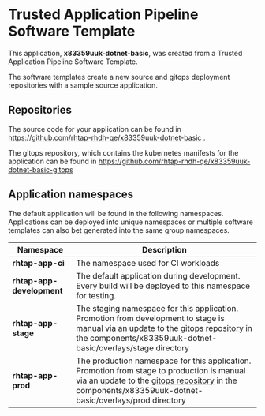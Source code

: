 # Trusted Application Pipeline Software Template

This application, **x83359uuk-dotnet-basic**, was created from a Trusted Application Pipeline Software Template.

The software templates create a new source and gitops deployment repositories with a sample source application. 

## Repositories

The source code for your application can be found in [https://github.com/rhtap-rhdh-qe/x83359uuk-dotnet-basic ](https://github.com/rhtap-rhdh-qe/x83359uuk-dotnet-basic ).
 
The gitops repository, which contains the kubernetes manifests for the application can be found in 
[https://github.com/rhtap-rhdh-qe/x83359uuk-dotnet-basic-gitops ](https://github.com/rhtap-rhdh-qe/x83359uuk-dotnet-basic-gitops ) 

## Application namespaces 

The default application will be found in the following namespaces. Applications can be deployed into unique namespaces or multiple software templates can also bet generated into the same group namespaces.  

|  Namespace   |  Description   |  
| -------- | -------- |
| **rhtap-app-ci** | The namespace used for CI workloads |
| **rhtap-app-development** | The default application during development. Every build will be deployed to this namespace for testing. |
| **rhtap-app-stage** | The staging namespace for this application. Promotion from development to stage is manual via an update to the [gitops repository](https://github.com/rhtap-rhdh-qe/x83359uuk-dotnet-basic-gitops ) in the components/x83359uuk-dotnet-basic/overlays/stage directory |
| **rhtap-app-prod** | The production namespace for this application. Promotion from stage to production is manual via an update to the [gitops repository](https://github.com/rhtap-rhdh-qe/x83359uuk-dotnet-basic-gitops ) in the components/x83359uuk-dotnet-basic/overlays/prod directory |